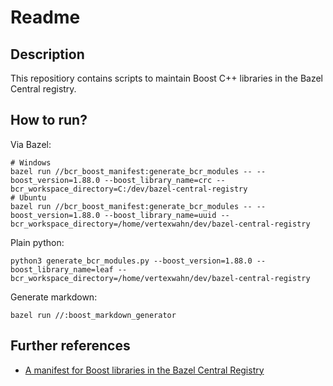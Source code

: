 # Readme

## Description

This repositiory contains scripts to maintain Boost C++ libraries in the Bazel Central registry.

## How to run?

Via Bazel:

```shell
# Windows
bazel run //bcr_boost_manifest:generate_bcr_modules -- --boost_version=1.88.0 --boost_library_name=crc --bcr_workspace_directory=C:/dev/bazel-central-registry
# Ubuntu
bazel run //bcr_boost_manifest:generate_bcr_modules -- --boost_version=1.88.0 --boost_library_name=uuid --bcr_workspace_directory=/home/vertexwahn/dev/bazel-central-registry
```

Plain python:

```shell
python3 generate_bcr_modules.py --boost_version=1.88.0 --boost_library_name=leaf --bcr_workspace_directory=/home/vertexwahn/dev/bazel-central-registry
```

Generate markdown:

```shell
bazel run //:boost_markdown_generator
```

## Further references

- [A manifest for Boost libraries in the Bazel Central Registry](https://medium.com/p/cc289c9ad12e)
